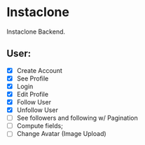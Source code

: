 # Instaclone

Instaclone Backend.

## User:

-   [x] Create Account
-   [x] See Profile
-   [x] Login
-   [x] Edit Profile
-   [x] Follow User
-   [x] Unfollow User
-   [ ] See followers and following w/ Pagination
-   [ ] Compute fields;
-   [ ] Change Avatar (Image Upload)
